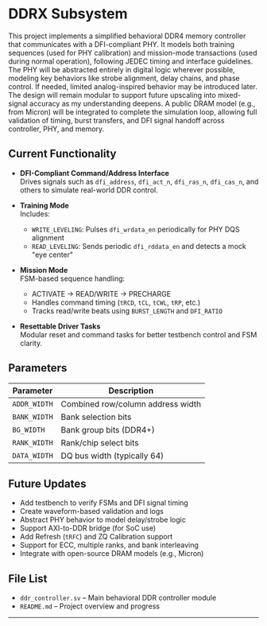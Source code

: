 # DDRX Subsystem

This project implements a simplified behavioral DDR4 memory controller that communicates with a DFI-compliant PHY. It models both training sequences (used for PHY calibration) and mission-mode transactions (used during normal operation), following JEDEC timing and interface guidelines. The PHY will be abstracted entirely in digital logic wherever possible, modeling key behaviors like strobe alignment, delay chains, and phase control. If needed, limited analog-inspired behavior may be introduced later. The design will remain modular to support future upscaling into mixed-signal accuracy as my understanding deepens. A public DRAM model (e.g., from Micron) will be integrated to complete the simulation loop, allowing full validation of timing, burst transfers, and DFI signal handoff across controller, PHY, and memory.

## Current Functionality

- **DFI-Compliant Command/Address Interface**  
  Drives signals such as `dfi_address`, `dfi_act_n`, `dfi_ras_n`, `dfi_cas_n`, and others to simulate real-world DDR control.

- **Training Mode**  
  Includes:
  - `WRITE_LEVELING`: Pulses `dfi_wrdata_en` periodically for PHY DQS alignment
  - `READ_LEVELING`: Sends periodic `dfi_rddata_en` and detects a mock "eye center"

- **Mission Mode**  
  FSM-based sequence handling:
  - ACTIVATE → READ/WRITE → PRECHARGE
  - Handles command timing (`tRCD`, `tCL`, `tCWL`, `tRP`, etc.)
  - Tracks read/write beats using `BURST_LENGTH` and `DFI_RATIO`

- **Resettable Driver Tasks**  
  Modular reset and command tasks for better testbench control and FSM clarity.

## Parameters

| Parameter      | Description                             |
|----------------|-----------------------------------------|
| `ADDR_WIDTH`   | Combined row/column address width       |
| `BANK_WIDTH`   | Bank selection bits                     |
| `BG_WIDTH`     | Bank group bits (DDR4+)                 |
| `RANK_WIDTH`   | Rank/chip select bits                   |
| `DATA_WIDTH`   | DQ bus width (typically 64)             |

## Future Updates

- Add testbench to verify FSMs and DFI signal timing
- Create waveform-based validation and logs
- Abstract PHY behavior to model delay/strobe logic
- Support AXI-to-DDR bridge (for SoC use)
- Add Refresh (`tRFC`) and ZQ Calibration support
- Support for ECC, multiple ranks, and bank interleaving
- Integrate with open-source DRAM models (e.g., Micron)

## File List

- `ddr_controller.sv` – Main behavioral DDR controller module
- `README.md` – Project overview and progress

---

